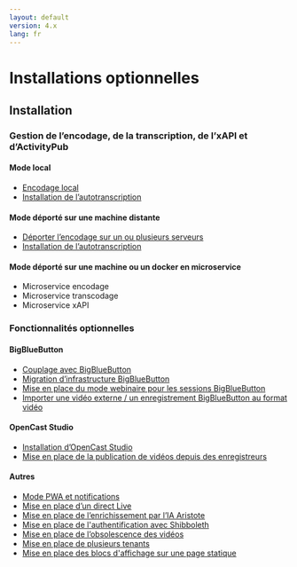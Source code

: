 ```yaml
---
layout: default
version: 4.x
lang: fr
---
```


# Installations optionnelles

## Installation

### Gestion de l’encodage, de la transcription, de l’xAPI et d’ActivityPub

#### Mode local

* [Encodage local](../local-encoding_fr)
* [Installation de l’autotranscription](auto-transcription-install_fr)

#### Mode déporté sur une machine distante

* [Déporter l’encodage sur un ou plusieurs serveurs](../remote-encoding_fr)
* [Installation de l’autotranscription](auto-transcription-install_fr)

#### Mode déporté sur une machine ou un docker en microservice

* Microservice encodage
* Microservice transcodage
* Microservice xAPI

### Fonctionnalités optionnelles

#### BigBlueButton

* [Couplage avec BigBlueButton](meeting-install_fr)
* [Migration d’infrastructure BigBlueButton](bbb-infrastructure-migration-install_fr)
* [Mise en place du mode webinaire pour les sessions BigBlueButton](set-up-webinar-mode-bbb-install_fr)
* [Importer une vidéo externe / un enregistrement BigBlueButton au format vidéo](import-external-video-bbb-recording-install_fr)

#### OpenCast Studio

* [Installation d’OpenCast Studio](opencast-studio-install_fr)
* [Mise en place de la publication de vidéos depuis des enregistreurs](video-publication-from-recorders_fr)

#### Autres

* [Mode PWA et notifications](mode_pwa_notification_fr)
* [Mise en place d’un direct Live](set-up-live_fr)
* [Mise en place de l’enrichissement par l’IA Aristote](aristote_fr)
* [Mise en place de l'authentification avec Shibboleth](shibboleth_fr)
* [Mise en place de l’obsolescence des vidéos](obsolescence_fr)
* [Mise en place de plusieurs tenants](tenant_fr)
* [Mise en place des blocs d'affichage sur une page statique](display-blocks_fr)
